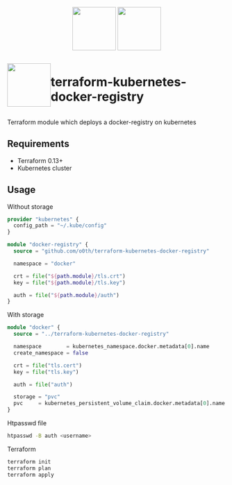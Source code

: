 
<p align="center">
  <img height="100" width="100" src="https://cdn.jsdelivr.net/gh/devicons/devicon/icons/terraform/terraform-original.svg" />
  <img height="100" width="100" src="https://cdn.jsdelivr.net/gh/devicons/devicon/icons/raspberrypi/raspberrypi-original.svg" />
</p>

<div style="display: flex; align-items: center;">
  <img height="100" width="100" src="https://cdn.jsdelivr.net/gh/devicons/devicon/icons/terraform/terraform-original.svg" />
  <h1>terraform-kubernetes-docker-registry</h1>
</div>

Terraform module which deploys a docker-registry on kubernetes

## Requirements

* Terraform 0.13+
* Kubernetes cluster

## Usage

Without storage

```terraform
provider "kubernetes" {
  config_path = "~/.kube/config"
}

module "docker-registry" {
  source = "github.com/o0th/terraform-kubernetes-docker-registry"

  namespace = "docker"

  crt = file("${path.module}/tls.crt")
  key = file("${path.module}/tls.key")

  auth = file("${path.module}/auth")
}
```

With storage

```terraform
module "docker" {
  source = "../terraform-kubernetes-docker-registry"

  namespace        = kubernetes_namespace.docker.metadata[0].name
  create_namespace = false

  crt = file("tls.cert")
  key = file("tls.key")

  auth = file("auth")

  storage = "pvc"
  pvc     = kubernetes_persistent_volume_claim.docker.metadata[0].name
}
```

Htpasswd file

```bash
htpasswd -B auth <username>
```

Terraform

```bash
terraform init
terraform plan
terraform apply
```

